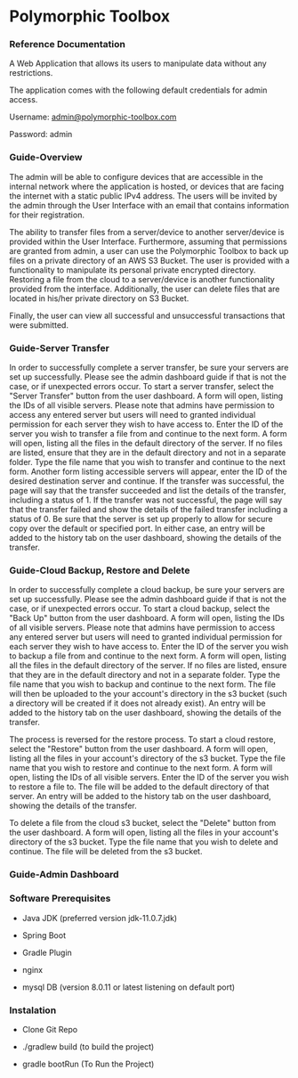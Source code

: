 # Polymorphic Toolbox



### Reference Documentation

A Web Application that allows its users to manipulate data without any restrictions.

The application comes with the following default credentials for admin access.

Username: admin@polymorphic-toolbox.com

Password: admin


### Guide-Overview

The admin will be able to configure devices that are accessible in the internal network
where the application is hosted, or devices that are facing the internet with a static 
public IPv4 address.
The users will be invited by the admin through the User Interface with an email
that contains information for their registration.

The ability to transfer files from a server/device to another server/device is provided
within the User Interface.
Furthermore, assuming that permissions are granted from admin, a user can use the Polymorphic
Toolbox to back up files on a private directory of an AWS S3 Bucket.
The user is provided with a functionality to manipulate its personal private encrypted directory. 
Restoring a file from the cloud to a server/device is another functionality provided from the
interface.
Additionally, the user can delete files that are located in his/her private directory on S3 Bucket.

Finally, the user can view all successful and unsuccessful transactions that were submitted.


### Guide-Server Transfer

In order to successfully complete a server transfer, be sure your servers are set up successfully.
Please see the admin dashboard guide if that is not the case, or if unexpected errors occur.
To start a server transfer, select the "Server Transfer" button from the user dashboard.
A form will open, listing the IDs of all visible servers. Please note that admins have 
permission to access any entered server but users will need to granted individual permission
for each server they wish to have access to. Enter the ID of the server you wish to transfer a 
file from and continue to the next form. A form will open, listing all the files in the default 
directory of the server. If no files are listed, ensure that they are in the default directory
and not in a separate folder. Type the file name that you wish to transfer and continue to the next
form. Another form listing accessible servers will appear, enter the ID of the desired destination 
server and continue. If the transfer was successful, the page will say that the transfer succeeded
and list the details of the transfer, including a status of 1. If the transfer was not successful, 
the page will say that the transfer failed and show the details of the failed transfer including a
status of 0. Be sure that the server is set up properly to allow for secure copy over the default or
specified port. In either case, an entry will be added to the history tab on the user dashboard, 
showing the details of the transfer.


### Guide-Cloud Backup, Restore and Delete

In order to successfully complete a cloud backup, be sure your servers are set up successfully.
Please see the admin dashboard guide if that is not the case, or if unexpected errors occur.
To start a cloud backup, select the "Back Up" button from the user dashboard.
A form will open, listing the IDs of all visible servers. Please note that admins have 
permission to access any entered server but users will need to granted individual permission
for each server they wish to have access to. Enter the ID of the server you wish to backup a 
file from and continue to the next form. A form will open, listing all the files in the default 
directory of the server. If no files are listed, ensure that they are in the default directory
and not in a separate folder. Type the file name that you wish to backup and continue to the next
form. The file will then be uploaded to the your account's directory in the s3 bucket (such a
directory will be created if it does not already exist). An entry will be added to the history
tab on the user dashboard, showing the details of the transfer.

The process is reversed for the restore process. To start a cloud restore, select the "Restore" button
from the user dashboard. A form will open, listing all the files in your account's directory of the s3 bucket.
Type the file name that you wish to restore and continue to the next form. A form will open, listing the
IDs of all visible servers. Enter the ID of the server you wish to restore a file to. The file will be 
added to the default directory of that server. An entry will be added to the history tab on the user
dashboard, showing the details of the transfer.

To delete a file from the cloud s3 bucket, select the "Delete" button from the user dashboard. A form
will open, listing all the files in your account's directory of the s3 bucket. Type the file name
that you wish to delete and continue. The file will be deleted from the s3 bucket.


### Guide-Admin Dashboard


### Software Prerequisites 

* Java JDK (preferred version jdk-11.0.7.jdk)

* Spring Boot 

* Gradle Plugin 

* nginx

* mysql DB (version 8.0.11 or latest listening on default port)


### Instalation 

* Clone Git Repo

* ./gradlew build       (to build the project)

* gradle bootRun        (To Run the Project)

